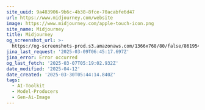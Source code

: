 ```yaml
---
site_uuid: 9a483906-9b6c-4b38-8fce-70acabfe6d47
url: https://www.midjourney.com/website
image: https://www.midjourney.com/apple-touch-icon.png
site_name: Midjourney
title: Midjourney
og_screenshot_url: >-
  https://og-screenshots-prod.s3.amazonaws.com/1366x768/80/false/8619549a6912c68d5cbd733e4698ec6d69230412e60e2975eb927c791d7737ec.jpeg
jina_last_request: '2025-03-09T06:45:17.697Z'
jina_error: Error occurred
og_last_fetch: '2025-03-07T05:19:02.932Z'
date_modified: '2025-04-12'
date_created: '2025-03-30T05:44:14.840Z'
tags:
  - AI-Toolkit
  - Model-Producers
  - Gen-Ai-Image
---
```





































